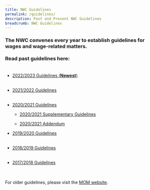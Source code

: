 ```yaml
---
title: NWC Guidelines
permalink: /guidelines/
description: Past and Present NWC Guidelines
breadcrumb: NWC Guidelines
---
```

### **The NWC convenes every year to establish guidelines for wages and wage-related matters.** <br><br> Read past guidelines here: <br><br>

- [2022/2023 Guidelines (**Newest**)](/NWC-guidelines/2022-2023-Guidelines.pdf)
<br><br>

- [2021/2022 Guidelines](https://www.mom.gov.sg/-/media/mom/documents/press-releases/2021/1029-nwc-guidelines.pdf)
<br><br>

- [2020/2021 Guidelines](https://www.mom.gov.sg/newsroom/press-releases/2020/0330-national-wages-council-2020-2021-guidelines)

  - [2020/2021 Supplementary Guidelines](https://www.mom.gov.sg/newsroom/press-releases/2020/1016-national-wages-council-supplementary-guidelines-2020-2021)
	
  - [2020/2021 Addendum](https://www.mom.gov.sg/newsroom/press-releases/2021/0514-national-wages-council-2020-2021-addendum) 

- [2019/2020 Guidelines](https://www.mom.gov.sg/newsroom/press-releases/2019/0530-national-wages-council-2019-2020-guidelines)
<br><br>

- [2018/2019 Guidelines](https://www.mom.gov.sg/newsroom/press-releases/2018/0531-national-wages-council-2018-2019-guidelines)
<br><br>

- [2017/2018 Guidelines](https://www.mom.gov.sg/newsroom/press-releases/2017/0531-nwc-guidelines-2017-2018)
<br><br><br>

For older guidelines, please visit the [MOM website](https://www.mom.gov.sg/).
